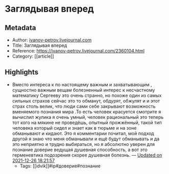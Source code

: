 # Заглядывая вперед

## Metadata
- Author: [ivanov-petrov.livejournal.com]()
- Title: Заглядывая вперед
- Reference: https://ivanov-petrov.livejournal.com/2360104.html
- Category: [[article]]

## Highlights
- Вместо интереса к по настоящему важным и захватывающим , сущностно важным вещам болезненный интерес к несчастному математику Сергееву это очень странно, но похоже один из самых сильных страхов сейчас это то  обманут, обдурят, обжулят и и этот страх столь велик,  что люди сами себе закрывают возможность вменяемого познания мира .То есть человек красуется смотрите я вычислил жулика я очень умный, человек рациональный это теперь тот кого на мякине не проведёшь, опытный прожжённый, такой тип человека который сидел и знает как в тюрьме  и на зоне обманывают и кидают. Это я комментарии почитал,  мой подход другой я знаю что меня обманывали и ещё будут обманывать и да это неприятно и трудно выбираться, но я абсолютно уверен для познание доверие ведущая душевная способность, а вот это герменевтика подозрения скорее душевная болезнь. — [Updated on 2021-12-26 18:21:57](https://hyp.is/kFzmWmZfEeyvjMvtXa9dgg/ivanov-petrov.livejournal.com/2360104.html)
   - Tags: [[idvik]]#ip#доверие#познание
